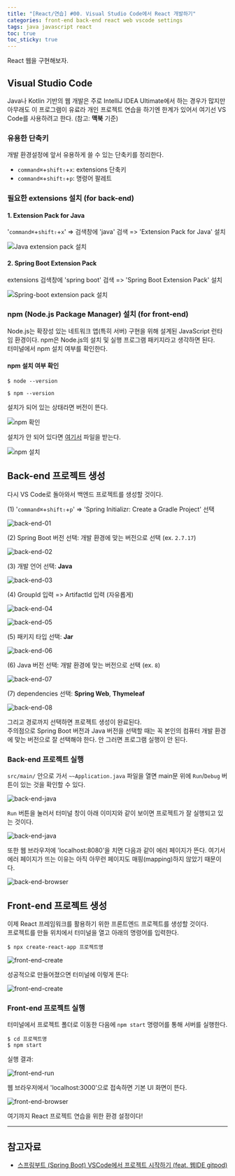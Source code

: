 ```yaml
---
title: "[React/연습] #00. Visual Studio Code에서 React 개발하기"
categories: front-end back-end react web vscode settings
tags: java javascript react
toc: true
toc_sticky: true
---
```


React 웹을 구현해보자.

## Visual Studio Code

Java나 Kotlin 기반의 웹 개발은 주로 IntelliJ IDEA Ultimate에서 하는 경우가 많지만 아무래도 이 프로그램이 유료라 개인 프로젝트 연습을 하기엔 한계가 있어서 여기선 VS Code를 사용하려고 한다. (참고: **맥북** 기준)

### 유용한 단축키

개발 환경설정에 앞서 유용하게 쓸 수 있는 단축키를 정리한다.

- `command⌘`+`shift⇧`+`x`: extensions 단축키
- `command⌘`+`shift⇧`+`p`: 명령어 팔레트

### 필요한 extensions 설치 (for back-end)

#### 1. Extension Pack for Java

'`command⌘`+`shift⇧`+`x`' => 검색창에 'java' 검색 => 'Extension Pack for Java' 설치

![Java extension pack 설치](/assets/images/react-study/231112_install_java.png)

#### 2. Spring Boot Extension Pack

extensions 검색창에 'spring boot' 검색 => 'Spring Boot Extension Pack' 설치

![Spring-boot extension pack 설치](/assets/images/react-study/231112_install_springboot.png)

### npm (Node.js Package Manager) 설치 (for front-end)

Node.js는 확장성 있는 네트워크 앱(특히 서버) 구현을 위해 설계된 JavaScript 런타임 환경이다.
npm은 Node.js의 설치 및 실행 프로그램 패키지라고 생각하면 된다.<br>
터미널에서 npm 설치 여부를 확인한다.

#### npm 설치 여부 확인

```console
$ node --version
```

```console
$ npm --version
```

설치가 되어 있는 상태라면 버전이 뜬다.

![npm 확인](/assets/images/react-study/231112_npm_version.png)

설치가 안 되어 있다면 [여기서](https://nodejs.org/en) 파일을 받는다.

![npm 설치](/assets/images/react-study/231112_install_npm.png)

## Back-end 프로젝트 생성

다시 VS Code로 돌아와서 백엔드 프로젝트를 생성할 것이다.

(1) '`command⌘`+`shift⇧`+`p`' => 'Spring Initializr: Create a Gradle Project' 선택

![back-end-01](/assets/images/react-study/231112_spring_init.png)

(2) Spring Boot 버전 선택: 개발 환경에 맞는 버전으로 선택 (ex. `2.7.17`)

![back-end-02](/assets/images/react-study/231112_init01.png)

(3) 개발 언어 선택: **Java**

![back-end-03](/assets/images/react-study/231112_init02.png)

(4) GroupId 입력 => ArtifactId 입력 (자유롭게)

![back-end-04](/assets/images/react-study/231112_init03.png)

![back-end-05](/assets/images/react-study/231112_init04.png)

(5) 패키지 타입 선택: **Jar**

![back-end-06](/assets/images/react-study/231112_init05.png)

(6) Java 버전 선택: 개발 환경에 맞는 버전으로 선택 (ex. `8`)

![back-end-07](/assets/images/react-study/231112_init06.png)

(7) dependencies 선택: **Spring Web**, **Thymeleaf**

![back-end-08](/assets/images/react-study/231112_init07.png)

그리고 경로까지 선택하면 프로젝트 생성이 완료된다.<br>
주의점으로 Spring Boot 버전과 Java 버전을 선택할 때는 꼭 본인의 컴퓨터 개발 환경에 맞는 버전으로 잘 선택해야 한다. 안 그러면 프로그램 실행이 안 된다.

### Back-end 프로젝트 실행

`src/main/` 안으로 가서 `~~Application.java` 파일을 열면 main문 위에 `Run`/`Debug` 버튼이 있는 것을 확인할 수 있다.

![back-end-java](/assets/images/react-study/231112_backend_app.png)

`Run` 버튼을 눌러서 터미널 창이 아래 이미지와 같이 보이면 프로젝트가 잘 실행되고 있는 것이다.

![back-end-java](/assets/images/react-study/231112_backend_run.png)

또한 웹 브라우저에 'localhost:8080'을 치면 다음과 같이 에러 페이지가 뜬다.
여기서 에러 페이지가 뜨는 이유는 아직 아무런 페이지도 매핑(mapping)하지 않았기 때문이다.

![back-end-browser](/assets/images/react-study/231112_backend_browser.png)

## Front-end 프로젝트 생성

이제 React 프레임워크를 활용하기 위한 프론트엔드 프로젝트를 생성할 것이다.<br>
프로젝트를 만들 위치에서 터미널을 열고 아래의 명령어를 입력한다.

```console
$ npx create-react-app 프로젝트명
```

![front-end-create](/assets/images/react-study/231112_create_frontend.png)

성공적으로 만들어졌으면 터미널에 이렇게 뜬다:

![front-end-create](/assets/images/react-study/231112_frontend_success.png)

### Front-end 프로젝트 실행

터미널에서 프로젝트 폴더로 이동한 다음에 `npm start` 명령어를 통해 서버를 실행한다.

```console
$ cd 프로젝트명
$ npm start
```

실행 결과:

![front-end-run](/assets/images/react-study/231112_frontend_run.png)

웹 브라우저에서 'localhost:3000'으로 접속하면 기본 UI 화면이 뜬다.

![front-end-browser](/assets/images/react-study/231112_frontend_browser.png)

여기까지 React 프로젝트 연습을 위한 환경 설정이다!

---

## 참고자료

- [스프링부트 (Spring Boot) VSCode에서 프로젝트 시작하기 (feat. 웹IDE gitpod)](https://konkukcodekat.tistory.com/entry/%EC%8A%A4%ED%94%84%EB%A7%81%EB%B6%80%ED%8A%B8-Spring-Boot-VSCode%EC%97%90%EC%84%9C-%ED%94%84%EB%A1%9C%EC%A0%9D%ED%8A%B8-%EC%8B%9C%EC%9E%91%ED%95%98%EA%B8%B0-feat-%EC%9B%B9IDE-gitpod)
